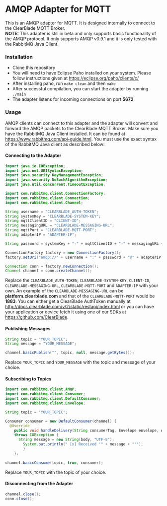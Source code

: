 # AMQP Adapter for MQTT

This is an AMQP adapter for MQTT. It is designed internally to connect to the ClearBlade MQTT Broker.  
__NOTE:__ This adapter is still in beta and only supports basic functionality of the AMQP protocol. It only supports AMQP v0.9.1 and it is only tested with the RabbitMQ Java Client.  

### Installation  
- Clone this repository  
- You will need to have Eclipse Paho installed on your system. Please follow instructions given at https://eclipse.org/paho/clients/c/  
- After installing paho, run ```make clean``` and then ```make```  
- After successful compilation, you can start the adapter by running ```./main```  
- The adapter listens for incoming connections on port __5672__ 

### Usage  

AMQP clients can connect to this adapter and the adapter will convert and forward the AMQP packets to the ClearBlade MQTT Broker. Make sure you have the RabbitMQ Java Client installed. It can be found at https://www.rabbitmq.com/api-guide.html. 
You must use the exact syntax of the RabbitMQ Java client as described below:

#### Connecting to the Adapter  
```java
import java.io.IOException;
import java.net.URISyntaxException;
import java.security.KeyManagementException;
import java.security.NoSuchAlgorithmException;
import java.util.concurrent.TimeoutException;

import com.rabbitmq.client.ConnectionFactory;
import com.rabbitmq.client.Connection;
import com.rabbitmq.client.Channel;

String username = "CLEARBLADE_AUTH-TOKEN";
String systemKey = "CLEARBLADE-SYSTEM-KEY";
String mqttClientID = "CLIENT-ID";
String messagingURL = "CLEARBLADE-MESSAGING-URL";
String mqttPort = "CLEARBLADE-MQTT-PORT";
String adapterIP = "ADAPTER-IP";

String password = systemKey + "-" + mqttClientID + "-" + messagingURL + "-" + mqttPort;

ConnectionFactory factory = new ConnectionFactory(); 
factory.setUri("amqp://" + username + ":" + password + "@" + adapterIP + ":5672");

Connection conn = factory.newConnection();
Channel channel = conn.createChannel();
```  
Replace the ```CLEARBLADE_AUTH-TOKEN```, ```CLEARBLADE-SYSTEM-KEY```, ```CLIENT-ID```, ```CLEARBLADE-MESSAGING-URL```, ```CLEARBLADE-MQTT-PORT``` and ```ADAPTER-IP``` with your own. An example of the ```CLEARBLADE-MESSAGING-URL``` can be __platform.clearblade.com__ and that of the ```CLEARBLADE-MQTT-PORT``` would be __1883__. You can either get a ClearBlade AuthToken manually at http://docs.clearblade.com/v/2/static/restapi/index.html or you can have your application or device fetch it using one of our SDKs at https://github.com/ClearBlade.

#### Publishing Messages  
```java
String topic = "YOUR_TOPIC";
String message = "YOUR_MESSAGE";

channel.basicPublish("", topic, null, message.getBytes());
```

Replace ```YOUR_TOPIC``` and ```YOUR_MESSAGE``` with the topic and message of your choice.  

#### Subscribing to Topics  
```java
import com.rabbitmq.client.AMQP;
import com.rabbitmq.client.Consumer;
import com.rabbitmq.client.DefaultConsumer;
import com.rabbitmq.client.Envelope;

String topic = "YOUR_TOPIC";

Consumer consumer = new DefaultConsumer(channel) {
  @Override
	public void handleDelivery(String consumerTag, Envelope envelope, AMQP.BasicProperties properties, byte[] body)
	throws IOException {
	  String message = new String(body, "UTF-8");
		System.out.println(" [x] Received '" + message + "'");
		}
	};
	
channel.basicConsume(topic, true, consumer);
```
Replace ```YOUR_TOPIC``` with the topic of your choice.  

#### Disconnecting from the Adapter  
```java
channel.close();
conn.close();
```  




